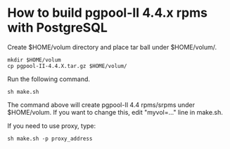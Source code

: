 How to build pgpool-II 4.4.x rpms with PostgreSQL
==================

Create $HOME/volum directory and place tar ball under $HOME/volum/.
```
mkdir $HOME/volum
cp pgpool-II-4.4.X.tar.gz $HOME/volum/
```

Run the following command.
```
sh make.sh
```

The command above will create pgpool-II 4.4 rpms/srpms under $HOME/volum.
If you want to change this, edit "myvol=..." line in make.sh.

If you need to use proxy, type:

```
sh make.sh -p proxy_address
```
